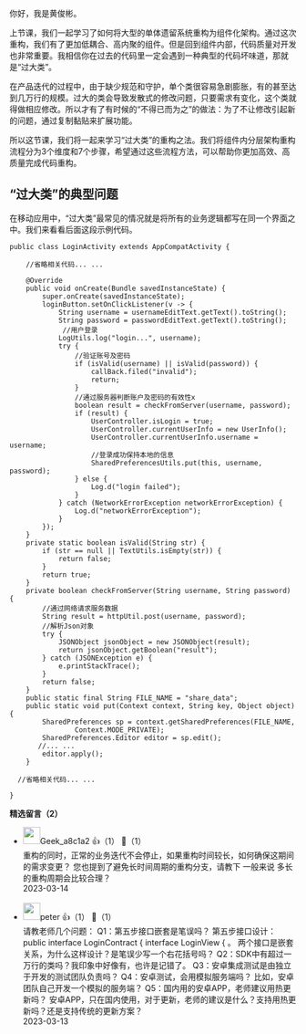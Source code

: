 你好，我是黄俊彬。

上节课，我们一起学习了如何将大型的单体遗留系统重构为组件化架构。通过这次重构，我们有了更加低耦合、高内聚的组件。但是回到组件内部，代码质量对开发也非常重要。我相信你在过去的代码里一定会遇到一种典型的代码坏味道，那就是“过大类”。

在产品迭代的过程中，由于缺少规范和守护，单个类很容易急剧膨胀，有的甚至达到几万行的规模。过大的类会导致发散式的修改问题，只要需求有变化，这个类就得做相应修改。所以才有了有时候的“不得已而为之”的做法：为了不让修改引起新的问题，通过复制黏贴来扩展功能。

所以这节课，我们将一起来学习“过大类”的重构之法。我们将组件内分层架构重构流程分为3个维度和7个步骤，希望通过这些流程方法，可以帮助你更加高效、高质量完成代码重构。

## “过大类”的典型问题

在移动应用中，“过大类”最常见的情况就是将所有的业务逻辑都写在同一个界面之中。我们来看看后面这段示例代码。

```plain
public class LoginActivity extends AppCompatActivity {
    
    //省略相关代码... ...
    
    @Override
    public void onCreate(Bundle savedInstanceState) {
        super.onCreate(savedInstanceState);
        loginButton.setOnClickListener(v -> {
            String username = usernameEditText.getText().toString();
            String password = passwordEditText.getText().toString();
             //用户登录
            LogUtils.log("login...", username);
            try {
                //验证账号及密码
                if (isValid(username) || isValid(password)) {
                    callBack.filed("invalid");
                    return;
                }        
                //通过服务器判断账户及密码的有效性x
                boolean result = checkFromServer(username, password);
                if (result) {
                    UserController.isLogin = true;
                    UserController.currentUserInfo = new UserInfo();
                    UserController.currentUserInfo.username = username;
                    //登录成功保持本地的信息
                    SharedPreferencesUtils.put(this, username, password);
                } else {
                    Log.d("login failed");
                }
            } catch (NetworkErrorException networkErrorException) {
                Log.d("networkErrorException");
            }
        });
    }
    private static boolean isValid(String str) {
        if (str == null || TextUtils.isEmpty(str)) {
            return false;
        }
        return true;
    }
    private boolean checkFromServer(String username, String password) {
        //通过网络请求服务数据
        String result = httpUtil.post(username, password);
        //解析Json对象
        try {
            JSONObject jsonObject = new JSONObject(result);
            return jsonObject.getBoolean("result");
        } catch (JSONException e) {
            e.printStackTrace();
        }
        return false;
    }
    public static final String FILE_NAME = "share_data";
    public static void put(Context context, String key, Object object) {
        SharedPreferences sp = context.getSharedPreferences(FILE_NAME,
                Context.MODE_PRIVATE);
        SharedPreferences.Editor editor = sp.edit();
       //... ...
        editor.apply();
    }

  //省略相关代码... ...
  
}
```
<div><strong>精选留言（2）</strong></div><ul>
<li><img src="" width="30px"><span>Geek_a8c1a2</span> 👍（1） 💬（1）<div>重构的同时，正常的业务迭代不会停止，如果重构时间较长，如何确保这期间的需求变更？ 您也提到了避免长时间周期的重构分支，请教下 一般来说 多长的重构周期会比较合理？</div>2023-03-14</li><br/><li><img src="https://static001.geekbang.org/account/avatar/00/10/25/87/f3a69d1b.jpg" width="30px"><span>peter</span> 👍（1） 💬（1）<div>请教老师几个问题：
Q1：第五步接口嵌套是笔误吗？
第五步接口设计：public interface LoginContract { interface LoginView  {  。 两个接口是嵌套关系，为什么这样设计？是笔误少写一个右花括号吗？
Q2：SDK中有超过一万行的类吗？我印象中好像有，也许是记错了。
Q3：安卓集成测试是由独立于开发的测试团队负责吗？
Q4：安卓测试，会用模拟服务端吗？
比如，安卓团队自己开发一个模拟的服务端？
Q5：国内用的安卓APP，老师建议用热更新吗？
安卓APP，只在国内使用，对于更新，老师的建议是什么？支持用热更新吗？还是支持传统的更新方案？</div>2023-03-13</li><br/>
</ul>